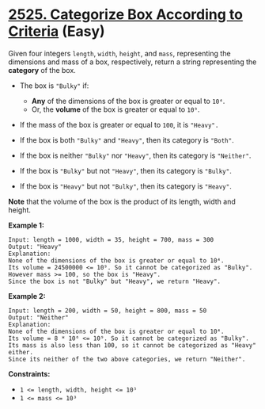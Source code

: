 # [2525. Categorize Box According to Criteria][link] (Easy)

[link]: https://leetcode.com/problems/categorize-box-according-to-criteria/

Given four integers `length`, `width`, `height`, and `mass`, representing the dimensions and mass of
a box, respectively, return a string representing the **category** of the box.

- The box is `"Bulky"` if:

  - **Any** of the dimensions of the box is greater or equal to `10⁴`.
  - Or, the **volume** of the box is greater or equal to `10⁹`.
- If the mass of the box is greater or equal to `100`, it is `"Heavy".`
- If the box is both `"Bulky"` and `"Heavy"`, then its category is `"Both"`.
- If the box is neither `"Bulky"` nor `"Heavy"`, then its category is `"Neither"`.
- If the box is `"Bulky"` but not `"Heavy"`, then its category is `"Bulky"`.
- If the box is `"Heavy"` but not `"Bulky"`, then its category is `"Heavy"`.

**Note** that the volume of the box is the product of its length, width and height.

**Example 1:**

```
Input: length = 1000, width = 35, height = 700, mass = 300
Output: "Heavy"
Explanation:
None of the dimensions of the box is greater or equal to 10⁴.
Its volume = 24500000 <= 10⁹. So it cannot be categorized as "Bulky".
However mass >= 100, so the box is "Heavy".
Since the box is not "Bulky" but "Heavy", we return "Heavy".
```

**Example 2:**

```
Input: length = 200, width = 50, height = 800, mass = 50
Output: "Neither"
Explanation:
None of the dimensions of the box is greater or equal to 10⁴.
Its volume = 8 * 10⁶ <= 10⁹. So it cannot be categorized as "Bulky".
Its mass is also less than 100, so it cannot be categorized as "Heavy" either.
Since its neither of the two above categories, we return "Neither".
```

**Constraints:**

- `1 <= length, width, height <= 10⁵`
- `1 <= mass <= 10³`

